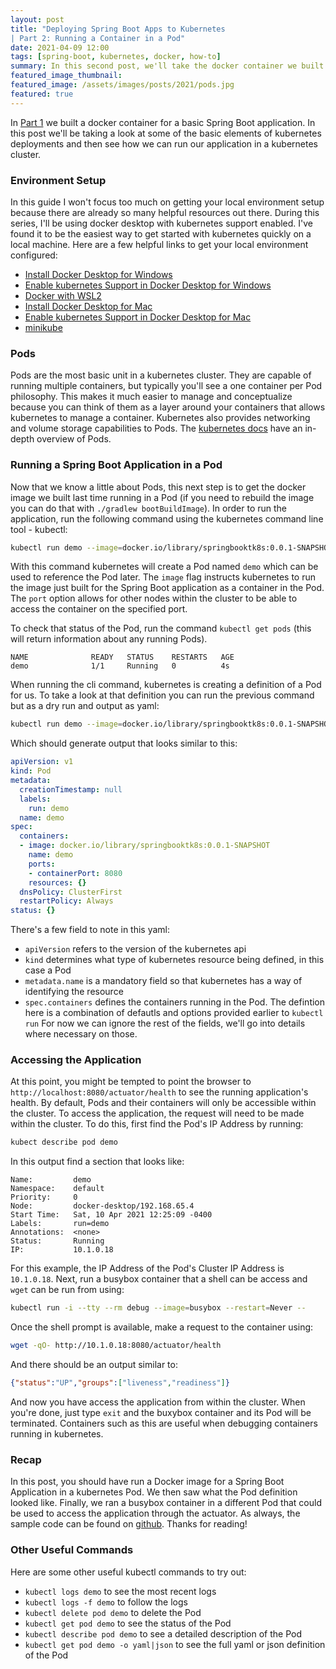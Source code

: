 ```yaml
---
layout: post
title: "Deploying Spring Boot Apps to Kubernetes 
| Part 2: Running a Container in a Pod"
date: 2021-04-09 12:00
tags: [spring-boot, kubernetes, docker, how-to]
summary: In this second post, we'll take the docker container we built in the previous post and deploy it to a local kubernetes cluster.
featured_image_thumbnail:
featured_image: /assets/images/posts/2021/pods.jpg
featured: true
---
```


In [Part 1](2020-04-19-spring-boot-containers.md) we built a docker container for a basic Spring Boot application. In this post we'll be taking a look at some of the basic elements of kubernetes deployments and then see how we can run our application in a kubernetes cluster. 

### Environment Setup
In this guide I won't focus too much on getting your local environment setup because there are already so many helpful resources out there. During this series, I'll be using docker desktop with kubernetes support enabled. I've found it to be the easiest way to get started with kubernetes quickly on a local machine. Here are a few helpful links to get your local environment configured:
* [Install Docker Desktop for Windows](https://docs.docker.com/docker-for-windows/install/)
* [Enable kubernetes Support in Docker Desktop for Windows](https://docs.docker.com/docker-for-windows/#kubernetes)
* [Docker with WSL2](https://docs.docker.com/docker-for-windows/wsl-tech-preview/)
* [Install Docker Desktop for Mac](https://docs.docker.com/docker-for-mac/install/)
* [Enable kubernetes Support in Docker Desktop for Mac](https://docs.docker.com/docker-for-mac/#kubernetes)
* [minikube](https://minikube.sigs.k8s.io/docs/start/) 

### Pods
Pods are the most basic unit in a kubernetes cluster. They are capable of running multiple containers, but typically you'll see a one container per Pod philosophy. This makes it much easier to manage and conceptualize because you can think of them as a layer around your containers that allows kubernetes to manage a container. Kubernetes also provides networking and volume storage capabilities to Pods. The [kubernetes docs](https://kubernetes.io/docs/concepts/workloads/pods/pod-overview/) have an in-depth overview of Pods. 

### Running a Spring Boot Application in a Pod
Now that we know a little about Pods, this next step is to get the docker image we built last time running in a Pod (if you need to rebuild the image you can do that with `./gradlew bootBuildImage`). In order to run the application, run the following command using the kubernetes command line tool - kubectl:

 ```bash
 kubectl run demo --image=docker.io/library/springbooktk8s:0.0.1-SNAPSHOT --port=8080
 ``` 
 
 With this command kubernetes will create a Pod named `demo` which can be used to reference the Pod later. The `image` flag instructs kubernetes to run the image just built for the Spring Boot application as a container in the Pod. The `port` option allows for other nodes within the cluster to be able to access the container on the specified port.

To check that status of the Pod, run the command `kubectl get pods` (this will return information about any running Pods).

```
NAME              READY   STATUS    RESTARTS   AGE
demo              1/1     Running   0          4s
```

When running the cli command, kubernetes is creating a definition of a Pod for us. To take a look at that definition you can run the previous command but as a dry run and output as yaml:

```bash
kubectl run demo --image=docker.io/library/springbooktk8s:0.0.1-SNAPSHOT --dry-run=client -o yaml
```

Which should generate output that looks similar to this:

```yaml
apiVersion: v1
kind: Pod
metadata:
  creationTimestamp: null
  labels:
    run: demo
  name: demo
spec:
  containers:
  - image: docker.io/library/springbooktk8s:0.0.1-SNAPSHOT
    name: demo
    ports:
    - containerPort: 8080
    resources: {}
  dnsPolicy: ClusterFirst
  restartPolicy: Always
status: {}
```

There's a few field to note in this yaml:
* `apiVersion` refers to the version of the kubernetes api
* `kind` determines what type of kubernetes resource being defined, in this case a Pod
* `metadata.name` is a mandatory field so that kubernetes has a way of identifying the resource
* `spec.containers` defines the containers running in the Pod. The defintion here is a combination of defautls and options provided earlier to `kubectl run` 
For now we can ignore the rest of the fields, we'll go into details where necessary on those. 


### Accessing the Application
At this point, you might be tempted to point the browser to `http://localhost:8080/actuator/health` to see the running application's health. By default, Pods and their containers will only be accessible within the cluster. To access the application, the request will need to be made within the cluster. To do this, first find the Pod's IP Address by running:

```bash
kubect describe pod demo
```

In this output find a section that looks like:

```
Name:         demo
Namespace:    default
Priority:     0
Node:         docker-desktop/192.168.65.4
Start Time:   Sat, 10 Apr 2021 12:25:09 -0400
Labels:       run=demo
Annotations:  <none>
Status:       Running
IP:           10.1.0.18
```

For this example, the IP Address of the Pod's Cluster IP Address is `10.1.0.18`. Next, run a busybox container that a shell can be access and `wget` can be run from using:

```bash
kubectl run -i --tty --rm debug --image=busybox --restart=Never --
```

Once the shell prompt is available, make a request to the container using:

```bash
wget -qO- http://10.1.0.18:8080/actuator/health
```

And there should be an output similar to:

```json
{"status":"UP","groups":["liveness","readiness"]}
```

And now you have access the application from within the cluster. When you're done, just type `exit` and the buxybox container and its Pod will be terminated. Containers such as this are useful when debugging containers running in kubernetes.

### Recap
In this post, you should have run a Docker image for a Spring Boot Application in a kubernetes Pod. We then saw what the Pod definition looked like. Finally, we ran a busybox container in a different Pod that could be used to access the application through the actuator. As always, the sample code can be found on [github](https://github.com/lumberjackdev/springboot-on-k8s/tree/part-two). Thanks for reading!

### Other Useful Commands
Here are some other useful kubectl commands to try out:
* `kubectl logs demo` to see the most recent logs
* `kubectl logs -f demo` to follow the logs
* `kubectl delete pod demo` to delete the Pod 
* `kubectl get pod demo` to see the status of the Pod
* `kubectl describe pod demo` to see a detailed description of the Pod
* `kubectl get pod demo -o yaml|json` to see the full yaml or json definition of the Pod